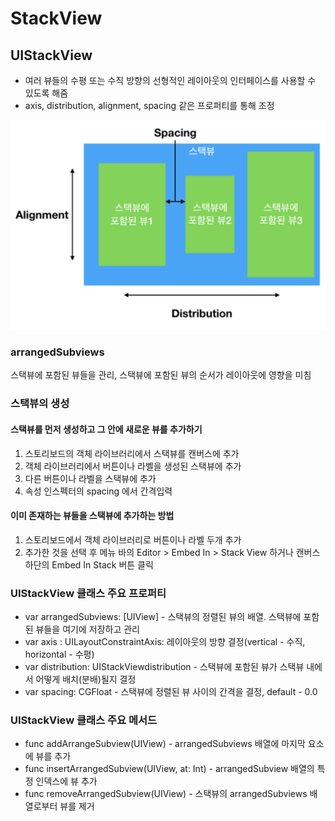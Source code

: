 # StackView

## UIStackView
- 여러 뷰들의 수평 또는 수직 방향의 선형적인 레이아웃의 인터페이스를 사용할 수 있도록 해줌
- axis, distribution, alignment, spacing 같은 프로퍼티를 통해 조정

![StackView](./Images/StackView.png)


### arrangedSubviews
 스택뷰에 포함된 뷰들을 관리, 스택뷰에 포함된 뷰의 순서가 레이아웃에 영향을 미침


### 스택뷰의 생성
#### 스택뷰를 먼저 생성하고 그 안에 새로운 뷰를 추가하기
1. 스토리보드의 객체 라이브러리에서 스택뷰를 캔버스에 추가
2. 객체 라이브러리에서 버튼이나 라벨을 생성된 스택뷰에 추가
3. 다른 버튼이나 라벨을 스택뷰에 추가
4. 속성 인스펙터의 spacing 에서 간격입력

#### 이미 존재하는 뷰들을 스택뷰에 추가하는 방법
1. 스토리보드에서 객체 라이브러리로 버튼이나 라벨 두개 추가
2. 추가한 것을 선택 후 메뉴 바의 Editor > Embed In > Stack View 하거나 캔버스 하단의 Embed In Stack 버튼 클릭 


### UIStackView 클래스 주요 프로퍼티
- var arrangedSubviews: [UIView] - 스택뷰의 정렬된 뷰의 배열. 스택뷰에 포함된 뷰들을 여기에 저장하고 관리
- var axis : UILayoutConstraintAxis: 레이아웃의 방향 결정(vertical - 수직, horizontal - 수평)
- var distribution: UIStackViewdistribution - 스택뷰에 포함된 뷰가 스택뷰 내에서 어떻게 배치(분배)될지 결정
- var spacing: CGFloat - 스택뷰에 정렬된 뷰 사이의 간격을 결정, default - 0.0
### UIStackView 클래스 주요 메서드
- func addArrangeSubview(UIView) - arrangedSubviews 배열에 마지막 요소에 뷰를 추가
- func insertArrangedSubview(UIView, at: Int) - arrangedSubview 배열의 특정 인덱스에 뷰 추가
- func removeArrangedSubview(UIView) - 스택뷰의 arrangedSubviews 배열로부터 뷰를 제거



